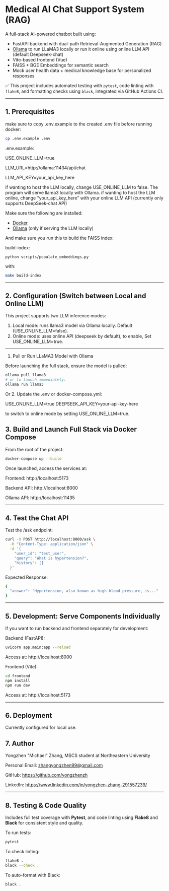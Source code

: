 # Medical AI Chat Support System (RAG)

A full-stack AI-powered chatbot built using:
- FastAPI backend with dual-path Retrieval-Augmented Generation (RAG)
- [Ollama](https://ollama.com/) to run LLaMA3 locally or run it online using online LLM API (default Deepseek-chat)
- Vite-based frontend (Vue)
- FAISS + BGE Embeddings for semantic search
- Mock user health data + medical knowledge base for personalized responses

✅ This project includes automated testing with `pytest`, code linting with `flake8`, and formatting checks using `black`, integrated via GitHub Actions CI.

---

## 1. Prerequisites

make sure to copy .env.example to the created .env file before running docker:

```bash
cp .env.example .env
```

.env.example:

USE_ONLINE_LLM=true

LLM_URL=http://ollama:11434/api/chat

LLM_API_KEY=your_api_key_here


if wanting to host the LLM locally, change USE_ONLINE_LLM to false. The program will serve llama3 locally with Ollama.
if wanting to host the LLM online, change "your_api_key_here" with your online LLM API (currently only supports DeepSeek-chat API)



Make sure the following are installed:

- [Docker](https://docs.docker.com/get-docker/)
- [Ollama](https://ollama.com/download) (only if serving the LLM locally)

And make sure you run this to build the FAISS index:

build-index:

	python scripts/populate_embeddings.py

with:
```bash
make build-index
```

---

## 2. Configuration (Switch between Local and Online LLM)

This project supports two LLM inference modes:
 1. Local mode: runs llama3 model via Ollama locally. Default (USE_ONLINE_LLM=false).
 2. Online mode: uses online API (deepseek by default), to enable, Set USE_ONLINE_LLM=true.
---


1. Pull or Run LLaMA3 Model with Ollama

Before launching the full stack, ensure the model is pulled:

```bash
ollama pull llama3
# or to launch immediately:
ollama run llama3
```
Or
2. Update the .env or docker-compose.yml:

USE_ONLINE_LLM=true
DEEPSEEK_API_KEY=your-api-key-here

to switch to online mode by setting USE_ONLINE_LLM=true.

## 3. Build and Launch Full Stack via Docker Compose
From the root of the project:

```bash
docker-compose up --build
```

Once launched, access the services at:

 Frontend: http://localhost:5173

 Backend API: http://localhost:8000

 Ollama API: http://localhost:11435

---
## 4. Test the Chat API
Test the /ask endpoint:

```bash
curl -X POST http://localhost:8000/ask \
  -H "Content-Type: application/json" \
  -d '{
    "user_id": "test_user",
    "query": "What is hypertension?",
    "history": []
  }'
```

Expected Response:
```bash
{
  "answer": "Hypertension, also known as high blood pressure, is..."
}
```

---

## 5. Development: Serve Components Individually

If you want to run backend and frontend separately for development:

Backend (FastAPI):

```bash
uvicorn app.main:app --reload
```
Access at: http://localhost:8000



Frontend (Vite):
```bash
cd frontend
npm install
npm run dev
```

Access at: http://localhost:5173

---

## 6. Deployment

Currently configured for local use.


## 7. Author
Yongzhen "Michael" Zhang, MSCS student at Northeastern University

Personal Email: zhangyongzhen99@gmail.com

GitHub: https://github.com/yongzhenzh

LinkedIn: https://www.linkedin.com/in/yongzhen-zhang-291557239/

---

## 8. Testing & Code Quality

Includes full test coverage with **Pytest**, and code linting using **Flake8** and **Black** for consistent style and quality.

To run tests:

```bash
pytest
```

To check linting:

```bash
flake8 .
black --check .
```

To auto-format with Black:

```bash
black .
```